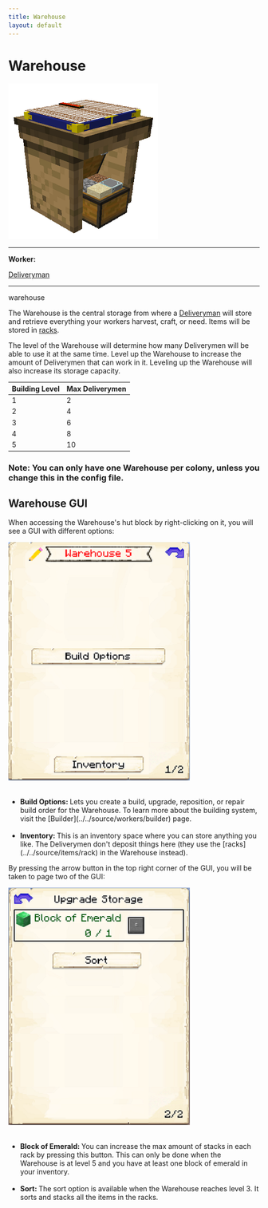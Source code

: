 ```yaml
---
title: Warehouse
layout: default
---
```

# Warehouse

<div class="infobox box text-center">
    <img src="../../assets/images/buildings/warehouse.png" alt="Warehouse's Hut" />
    <hr />
    <div class="row section-text text-left">
        <div class="col">
        <p><strong>Worker:</strong></p>
        </div>
        <div class="col">
        <p><a href="../workers/deliveryman">Deliveryman</a></p>
        </div>
    </div>
    <hr />
    <recipe>warehouse</recipe>
</div>

The Warehouse is the central storage from where a [Deliveryman](../../source/workers/deliveryman) will store and retrieve everything your workers harvest, craft, or need. Items will be stored in [racks](../../source/items/rack).

The level of the Warehouse will determine how many Deliverymen will be able to use it at the same time. Level up the Warehouse to increase the amount of Deliverymen that can work in it. Leveling up the Warehouse will also increase its storage capacity.

| Building Level | Max Deliverymen |
| -----  | ------ |
| 1 | 2  |
| 2 | 4  |
| 3 | 6  |
| 4 | 8  |
| 5 | 10 |  


### Note: You can only have one Warehouse per colony, unless you change this in the config file.

## Warehouse GUI

When accessing the Warehouse's hut block by right-clicking on it, you will see a GUI with different options:  

<div class="row">
  <div class="col-sm-12 col-md">
    <img src="../../assets/images/gui/warehousegui1.png" class="img-fluid mx-auto" alt="Warehouse GUI">
  </div>
  <div class="col-sm-12 col-md">
    <br>
    <ul>
      <li><strong>Build Options: </strong>Lets you create a build, upgrade, reposition, or repair build order for the Warehouse. To learn more about the building system, visit the [Builder](../../source/workers/builder) page.</li><br>
      <li><strong>Inventory: </strong>This is an inventory space where you can store anything you like. The Deliverymen don't deposit things here (they use the [racks](../../source/items/rack) in the Warehouse instead).</li>
    </ul>
  </div>
</div>  

By pressing the arrow button in the top right corner of the GUI, you will be taken to page two of the GUI:  

<div class="row">
  <div class="col-sm-12 col-md">
    <img src="../../assets/images/gui/warehousegui2.png" class="img-fluid mx-auto" alt="Warehouse GUI 2">
  </div><br>
  <div class="col-sm-12 col-md">
    <ul>
      <li><strong>Block of Emerald: </strong>You can increase the max amount of stacks in each rack by pressing this button. This can only be done when the Warehouse is at level 5 and you have at least one block of emerald in your inventory.</li><br>
      <li><strong>Sort: </strong>The sort option is available when the Warehouse reaches level 3. It sorts and stacks all the items in the racks.
    </ul>
    
